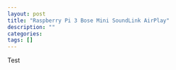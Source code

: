 ```yaml
---
layout: post
title: "Raspberry Pi 3 Bose Mini SoundLink AirPlay"
description: ""
categories: 
tags: []
---
```


Test